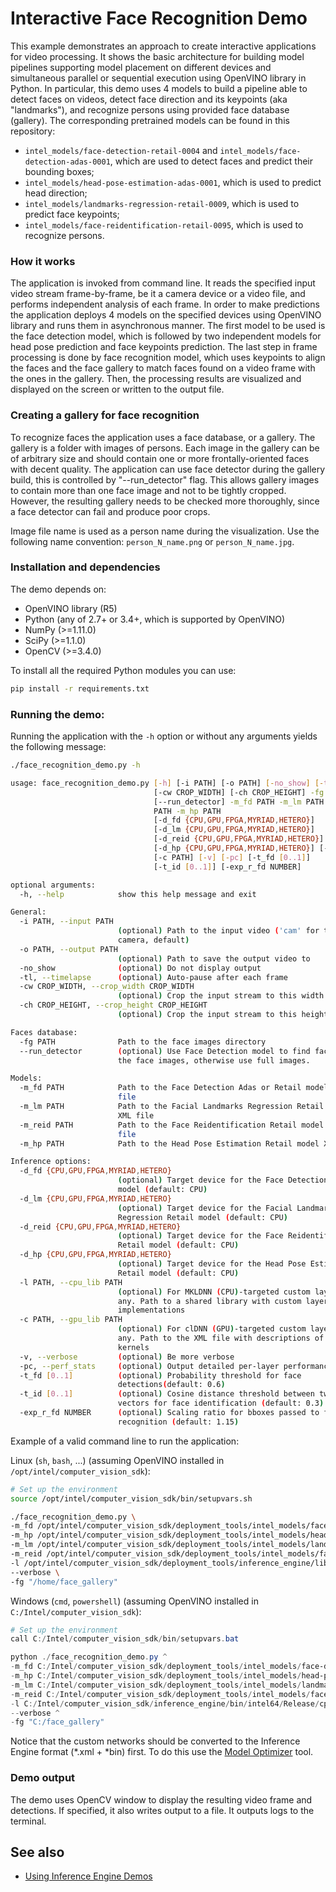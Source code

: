 # Interactive Face Recognition Demo

This example demonstrates an approach to create interactive applications
for video processing. It shows the basic architecture for building model
pipelines supporting model placement on different devices and simultaneous
parallel or sequential execution using OpenVINO library in Python.
In particular, this demo uses 4 models to build a pipeline able to detect
faces on videos, detect face direction and its keypoints (aka "landmarks"),
and recognize persons using provided face database (gallery). The corresponding
pretrained models can be found in this repository:

* `intel_models/face-detection-retail-0004` and
  `intel_models/face-detection-adas-0001`,
    which are used to detect faces and predict their bounding boxes;
* `intel_models/head-pose-estimation-adas-0001`,
    which is used to predict head direction;
* `intel_models/landmarks-regression-retail-0009`,
    which is used to predict face keypoints;
* `intel_models/face-reidentification-retail-0095`,
    which is used to recognize persons.

### How it works

The application is invoked from command line. It reads the specified input
video stream frame-by-frame, be it a camera device or a video file,
and performs independent analysis of each frame. In order to make predictions
the application deploys 4 models on the specified devices using OpenVINO
library and runs them in asynchronous manner. The first model to be used
is the face detection model, which is followed by two independent models
for head pose prediction and face keypoints prediction. The last step in
frame processing is done by face recognition model, which uses keypoints
to align the faces and the face gallery to match faces found on a video
frame with the ones in the gallery. Then, the processing results are
visualized and displayed on the screen or written to the output file.

### Creating a gallery for face recognition

To recognize faces the application uses a face database, or a gallery.
The gallery is a folder with images of persons. Each image in the gallery can
be of arbitrary size and should contain one or more frontally-oriented faces
with decent quality. The application can use face detector during the gallery
build, this is controlled by "--run_detector" flag. This allows gallery images
to contain more than one face image and not to be tightly cropped. However, the
resulting gallery needs to be checked more thoroughly, since a face detector can
fail and produce poor crops.

Image file name is used as a person name during the visualization.
Use the following name convention: `person_N_name.png` or `person_N_name.jpg`.

### Installation and dependencies

The demo depends on:
- OpenVINO library (R5)
- Python (any of 2.7+ or 3.4+, which is supported by OpenVINO)
- NumPy (>=1.11.0)
- SciPy (>=1.1.0)
- OpenCV (>=3.4.0)

To install all the required Python modules you can use:

``` sh
pip install -r requirements.txt
```

### Running the demo:

Running the application with the `-h` option or without
any arguments yields the following message:

``` sh
./face_recognition_demo.py -h

usage: face_recognition_demo.py [-h] [-i PATH] [-o PATH] [-no_show] [-tl]
                                [-cw CROP_WIDTH] [-ch CROP_HEIGHT] -fg PATH
                                [--run_detector] -m_fd PATH -m_lm PATH -m_reid
                                PATH -m_hp PATH
                                [-d_fd {CPU,GPU,FPGA,MYRIAD,HETERO}]
                                [-d_lm {CPU,GPU,FPGA,MYRIAD,HETERO}]
                                [-d_reid {CPU,GPU,FPGA,MYRIAD,HETERO}]
                                [-d_hp {CPU,GPU,FPGA,MYRIAD,HETERO}] [-l PATH]
                                [-c PATH] [-v] [-pc] [-t_fd [0..1]]
                                [-t_id [0..1]] [-exp_r_fd NUMBER]

optional arguments:
  -h, --help            show this help message and exit

General:
  -i PATH, --input PATH
                        (optional) Path to the input video ('cam' for the
                        camera, default)
  -o PATH, --output PATH
                        (optional) Path to save the output video to
  -no_show              (optional) Do not display output
  -tl, --timelapse      (optional) Auto-pause after each frame
  -cw CROP_WIDTH, --crop_width CROP_WIDTH
                        (optional) Crop the input stream to this width
  -ch CROP_HEIGHT, --crop_height CROP_HEIGHT
                        (optional) Crop the input stream to this height

Faces database:
  -fg PATH              Path to the face images directory
  --run_detector        (optional) Use Face Detection model to find faces on
                        the face images, otherwise use full images.

Models:
  -m_fd PATH            Path to the Face Detection Adas or Retail model XML
                        file
  -m_lm PATH            Path to the Facial Landmarks Regression Retail model
                        XML file
  -m_reid PATH          Path to the Face Reidentification Retail model XML
                        file
  -m_hp PATH            Path to the Head Pose Estimation Retail model XML file

Inference options:
  -d_fd {CPU,GPU,FPGA,MYRIAD,HETERO}
                        (optional) Target device for the Face Detection Retail
                        model (default: CPU)
  -d_lm {CPU,GPU,FPGA,MYRIAD,HETERO}
                        (optional) Target device for the Facial Landmarks
                        Regression Retail model (default: CPU)
  -d_reid {CPU,GPU,FPGA,MYRIAD,HETERO}
                        (optional) Target device for the Face Reidentification
                        Retail model (default: CPU)
  -d_hp {CPU,GPU,FPGA,MYRIAD,HETERO}
                        (optional) Target device for the Head Pose Estimation
                        Retail model (default: CPU)
  -l PATH, --cpu_lib PATH
                        (optional) For MKLDNN (CPU)-targeted custom layers, if
                        any. Path to a shared library with custom layers
                        implementations
  -c PATH, --gpu_lib PATH
                        (optional) For clDNN (GPU)-targeted custom layers, if
                        any. Path to the XML file with descriptions of the
                        kernels
  -v, --verbose         (optional) Be more verbose
  -pc, --perf_stats     (optional) Output detailed per-layer performance stats
  -t_fd [0..1]          (optional) Probability threshold for face
                        detections(default: 0.6)
  -t_id [0..1]          (optional) Cosine distance threshold between two
                        vectors for face identification (default: 0.3)
  -exp_r_fd NUMBER      (optional) Scaling ratio for bboxes passed to face
                        recognition (default: 1.15)
```

Example of a valid command line to run the application:

Linux (`sh`, `bash`, ...) (assuming OpenVINO installed in `/opt/intel/computer_vision_sdk`):

``` sh
# Set up the environment
source /opt/intel/computer_vision_sdk/bin/setupvars.sh

./face_recognition_demo.py \
-m_fd /opt/intel/computer_vision_sdk/deployment_tools/intel_models/face-detection-retail-0004/FP32/face-detection-retail-0004.xml \
-m_hp /opt/intel/computer_vision_sdk/deployment_tools/intel_models/head-pose-estimation-adas-0001/FP32/head-pose-estimation-adas-0001.xml \
-m_lm /opt/intel/computer_vision_sdk/deployment_tools/intel_models/landmarks-regression-retail-0009/FP32/landmarks-regression-retail-0009.xml \
-m_reid /opt/intel/computer_vision_sdk/deployment_tools/intel_models/face-reidentification-retail-0095/FP32/face-reidentification-retail-0095.xml \
-l /opt/intel/computer_vision_sdk/deployment_tools/inference_engine/lib/ubuntu_16.04/intel64/libcpu_extension_sse4.so \
--verbose \
-fg "/home/face_gallery"
```

Windows (`cmd`, `powershell`) (assuming OpenVINO installed in `C:/Intel/computer_vision_sdk`):

``` powershell
# Set up the environment
call C:/Intel/computer_vision_sdk/bin/setupvars.bat

python ./face_recognition_demo.py ^
-m_fd C:/Intel/computer_vision_sdk/deployment_tools/intel_models/face-detection-retail-0004/FP32/face-detection-retail-0004.xml ^
-m_hp C:/Intel/computer_vision_sdk/deployment_tools/intel_models/head-pose-estimation-adas-0001/FP32/head-pose-estimation-adas-0001.xml ^
-m_lm C:/Intel/computer_vision_sdk/deployment_tools/intel_models/landmarks-regression-retail-0009/FP32/landmarks-regression-retail-0009.xml ^
-m_reid C:/Intel/computer_vision_sdk/deployment_tools/intel_models/face-reidentification-retail-0095/FP32/face-reidentification-retail-0095.xml ^
-l C:/Intel/computer_vision_sdk/inference_engine/bin/intel64/Release/cpu_extension_avx2.dll ^
--verbose ^
-fg "C:/face_gallery"
```

Notice that the custom networks should be converted to the
Inference Engine format (*.xml + *bin) first. To do this use the
[Model Optimizer](https://software.intel.com/en-us/articles/OpenVINO-ModelOptimizer) tool.

### Demo output

The demo uses OpenCV window to display the resulting video frame and detections.
If specified, it also writes output to a file. It outputs logs to the terminal.

## See also
* [Using Inference Engine Demos](../Readme.md)
